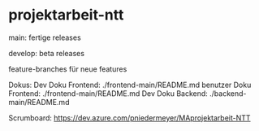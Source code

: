 # projektarbeit-ntt

main: fertige releases

develop: beta releases

feature-branches für neue features

Dokus: 
Dev Doku Frontend: ./frontend-main/README.md
benutzer Doku Frontend: ./frontend-main/README.md
Dev Doku Backend: ./backend-main/README.md



Scrumboard: https://dev.azure.com/pniedermeyer/MAprojektarbeit-NTT
